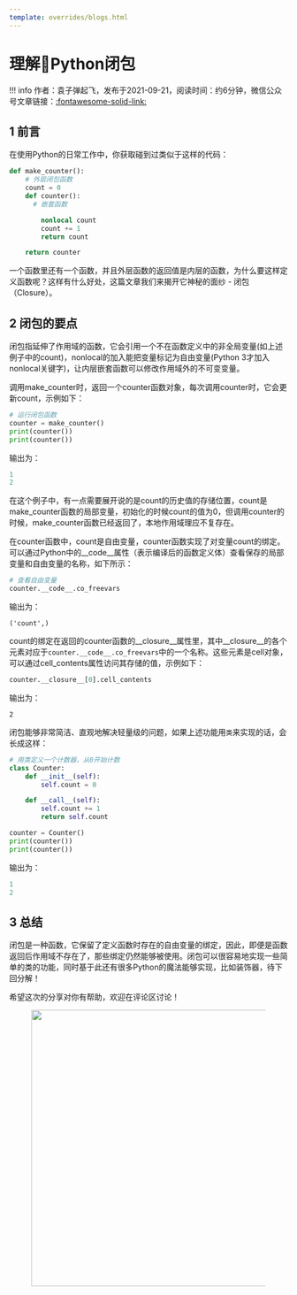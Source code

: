 ```yaml
---
template: overrides/blogs.html
---
```


# 理解Python闭包

!!! info
    作者：袁子弹起飞，发布于2021-09-21，阅读时间：约6分钟，微信公众号文章链接：[:fontawesome-solid-link:]()

## 1 前言

在使用Python的日常工作中，你获取碰到过类似于这样的代码：

```Python
def make_counter():
    # 外层闭包函数
    count = 0
    def counter():
      # 嵌套函数

        nonlocal count
        count += 1
        return count

    return counter
```

一个函数里还有一个函数，并且外层函数的返回值是内层的函数，为什么要这样定义函数呢？这样有什么好处，这篇文章我们来揭开它神秘的面纱 - 闭包（Closure）。

## 2 闭包的要点

闭包指延伸了作用域的函数，它会引用一个不在函数定义中的非全局变量(如上述例子中的count)，nonlocal的加入能把变量标记为自由变量(Python 3才加入nonlocal关键字)，让内层嵌套函数可以修改作用域外的不可变变量。

调用make_counter时，返回一个counter函数对象，每次调用counter时，它会更新count，示例如下：

```Python
# 运行闭包函数
counter = make_counter()
print(counter())
print(counter())
```

输出为：

```python
1
2
```

在这个例子中，有一点需要展开说的是count的历史值的存储位置，count是make_counter函数的局部变量，初始化的时候count的值为0，但调用counter的时候，make_counter函数已经返回了，本地作用域理应不复存在。

在counter函数中，count是自由变量，counter函数实现了对变量count的绑定。可以通过Python中的__code__属性（表示编译后的函数定义体）查看保存的局部变量和自由变量的名称，如下所示：

```Python
# 查看自由变量
counter.__code__.co_freevars
```

输出为：
```
('count',)
```

count的绑定在返回的counter函数的__closure__属性里，其中__closure__的各个元素对应于`counter.__code__.co_freevars`中的一个名称。这些元素是cell对象，可以通过cell_contents属性访问其存储的值，示例如下：

```python
counter.__closure__[0].cell_contents
```

输出为：

```
2
```

闭包能够非常简洁、直观地解决轻量级的问题，如果上述功能用`类`来实现的话，会长成这样：

```Python
# 用类定义一个计数器，从0开始计数
class Counter:
    def __init__(self):
        self.count = 0

    def __call__(self):
        self.count += 1
        return self.count

counter = Counter()
print(counter())
print(counter())
```

输出为：

```Python
1
2
```

## 3 总结

闭包是一种函数，它保留了定义函数时存在的自由变量的绑定，因此，即便是函数返回后作用域不存在了，那些绑定仍然能够被使用。闭包可以很容易地实现一些简单的类的功能，同时基于此还有很多Python的魔法能够实现，比如装饰器，待下回分解！

希望这次的分享对你有帮助，欢迎在评论区讨论！

<figure>
  <img src="https://cdn.jsdelivr.net/gh/BulletTech2021/Pics/2021-6-14/1623639526512-1080P%20(Full%20HD)%20-%20Tail%20Pic.png" width="500" />
</figure>
